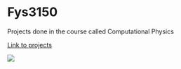 # Fys3150
Projects done in the course called Computational Physics

[Link to projects](https://github.com/endrias34/FYS4150/)


![]("Solar.gif")
